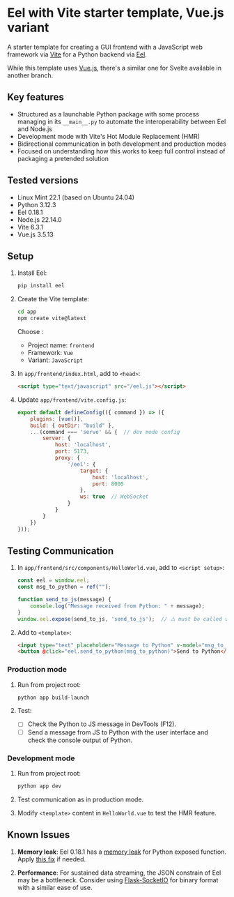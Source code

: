 # Eel with Vite starter template, Vue.js variant

A starter template for creating a GUI frontend with a JavaScript web framework via [Vite](https://vite.dev) for a Python backend via [Eel](https://pypi.org/project/Eel).

While this template uses [Vue.js](https://vuejs.org), there's a similar one for Svelte available in another branch.

## Key features

- Structured as a launchable Python package with some process managing in its `__main__.py` to automate the interoperability between Eel and Node.js
- Development mode with Vite's Hot Module Replacement (HMR)
- Bidirectional communication in both development and production modes
- Focused on understanding how this works to keep full control instead of packaging a pretended solution

## Tested versions

- Linux Mint 22.1 (based on Ubuntu 24.04)
- Python 3.12.3
- Eel 0.18.1
- Node.js 22.14.0
- Vite 6.3.1
- Vue.js 3.5.13

## Setup

1. Install Eel:
    ```sh
    pip install eel
    ```

2. Create the Vite template:
    ```sh
    cd app
    npm create vite@latest
    ```

    Choose :
    - Project name: `frontend`
    - Framework: `Vue`
    - Variant: `JavaScript`

3. In `app/frontend/index.html`, add to `<head>`:
    ```html
    <script type="text/javascript" src="/eel.js"></script>
    ```

4. Update `app/frontend/vite.config.js`:
    ```js
    export default defineConfig(({ command }) => ({
        plugins: [vue()],
        build: { outDir: "build" },
        ...(command === 'serve' && {  // dev mode config
            server: {
                host: 'localhost',
                port: 5173,
                proxy: {
                    '/eel': {
                        target: {
                            host: 'localhost',
                            port: 8000
                        },
                        ws: true  // WebSocket
                    }
                }
            }
        })
    }));
    ```

## Testing Communication

1. In `app/frontend/src/components/HelloWorld.vue`, add to `<script setup>`:
    ```js
    const eel = window.eel;
    const msg_to_python = ref("");

    function send_to_js(message) {
        console.log("Message received from Python: " + message);
    }
    window.eel.expose(send_to_js, 'send_to_js');  // ⚠️ must be called via `window.` and must get the name repeated as a string because the production build changes the functions names
    ```

2. Add to `<template>`:
    ```html
    <input type="text" placeholder="Message to Python" v-model="msg_to_python"/>
    <button @click="eel.send_to_python(msg_to_python)">Send to Python</button>
    ```

### Production mode

1. Run from project root:
    ```sh
    python app build-launch
    ```

2. Test:
   - [ ] Check the Python to JS message in DevTools (F12).
   - [ ] Send a message from JS to Python with the user interface and check the console output of Python.

### Development mode

1. Run from project root:
    ```sh
    python app dev
    ```

2. Test communication as in production mode.
3. Modify `<template>` content in `HelloWorld.vue` to test the HMR feature.

## Known Issues

1. **Memory leak**: Eel 0.18.1 has a [memory leak](https://github.com/python-eel/Eel/issues/757) for Python exposed function. Apply [this fix](https://github.com/python-eel/Eel/pull/760) if needed.

2. **Performance**: For sustained data streaming, the JSON constrain of Eel may be a bottleneck. Consider using [Flask-SocketIO](https://pypi.org/project/Flask-SocketIO) for binary format with a similar ease of use.
